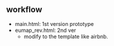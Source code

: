 ## workflow

- main.html: 1st version prototype
- eumap_rev.html: 2nd ver
    + modify to the template like airbnb.